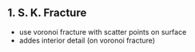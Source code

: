 ## 1. S. K. Fracture
- use voronoi fracture with scatter points on surface
- addes interior detail (on voronoi fracture)
